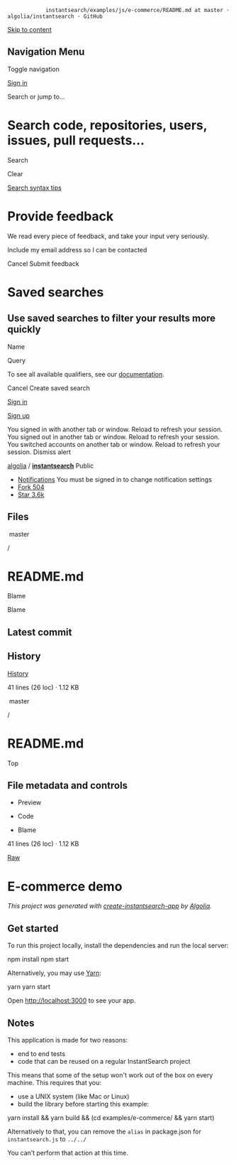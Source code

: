                 instantsearch/examples/js/e-commerce/README.md at master · algolia/instantsearch · GitHub                                         

[Skip to content](#start-of-content)

Navigation Menu
---------------

Toggle navigation

[](/)

[Sign in](/login?return_to=https%3A%2F%2Fgithub.com%2Falgolia%2Finstantsearch%2Fblob%2Fmaster%2Fexamples%2Fjs%2Fe-commerce%2FREADME.md)

Search or jump to...

Search code, repositories, users, issues, pull requests...
==========================================================

Search

Clear

[Search syntax tips](https://docs.github.com/search-github/github-code-search/understanding-github-code-search-syntax)

Provide feedback
================

We read every piece of feedback, and take your input very seriously.

 Include my email address so I can be contacted

Cancel Submit feedback

Saved searches
==============

Use saved searches to filter your results more quickly
------------------------------------------------------

Name  

Query 

To see all available qualifiers, see our [documentation](https://docs.github.com/search-github/github-code-search/understanding-github-code-search-syntax).

Cancel Create saved search

[Sign in](/login?return_to=https%3A%2F%2Fgithub.com%2Falgolia%2Finstantsearch%2Fblob%2Fmaster%2Fexamples%2Fjs%2Fe-commerce%2FREADME.md)

[Sign up](/signup?ref_cta=Sign+up&ref_loc=header+logged+out&ref_page=%2F%3Cuser-name%3E%2F%3Crepo-name%3E%2Fblob%2Fshow&source=header-repo&source_repo=algolia%2Finstantsearch)

You signed in with another tab or window. Reload to refresh your session. You signed out in another tab or window. Reload to refresh your session. You switched accounts on another tab or window. Reload to refresh your session. Dismiss alert

[algolia](/algolia) / **[instantsearch](/algolia/instantsearch)** Public

*   [Notifications](/login?return_to=%2Falgolia%2Finstantsearch) You must be signed in to change notification settings
*   [Fork 504](/login?return_to=%2Falgolia%2Finstantsearch)
*   [Star 3.6k](/login?return_to=%2Falgolia%2Finstantsearch)
    

  Files
-----

 master

/

README.md
=========

Blame

Blame

Latest commit
-------------

History
-------

[History](/algolia/instantsearch/commits/master/examples/js/e-commerce/README.md)

[](/algolia/instantsearch/commits/master/examples/js/e-commerce/README.md)

41 lines (26 loc) · 1.12 KB

 master

/

README.md
=========

Top

File metadata and controls
--------------------------

*   Preview
    
*   Code
    
*   Blame
    

41 lines (26 loc) · 1.12 KB

[Raw](https://github.com/algolia/instantsearch/raw/master/examples/js/e-commerce/README.md)

E-commerce demo
===============

[](#e-commerce-demo)

[](https://codesandbox.io/s/github/algolia/instantsearch/tree/master/examples/js/e-commerce)

_This project was generated with [create-instantsearch-app](https://github.com/algolia/instantsearch/tree/master/packages/create-instantsearch-app) by [Algolia](https://algolia.com)._

Get started
-----------

[](#get-started)

To run this project locally, install the dependencies and run the local server:

npm install
npm start

Alternatively, you may use [Yarn](https://yarnpkg.com/):

yarn
yarn start

Open [http://localhost:3000](http://localhost:3000) to see your app.

Notes
-----

[](#notes)

This application is made for two reasons:

*   end to end tests
*   code that can be reused on a regular InstantSearch project

This means that some of the setup won't work out of the box on every machine. This requires that you:

*   use a UNIX system (like Mac or Linux)
*   build the library before starting this example:

yarn install && yarn build && (cd examples/e-commerce/ && yarn start)

Alternatively to that, you can remove the `alias` in package.json for `instantsearch.js` to `../../`

You can’t perform that action at this time.